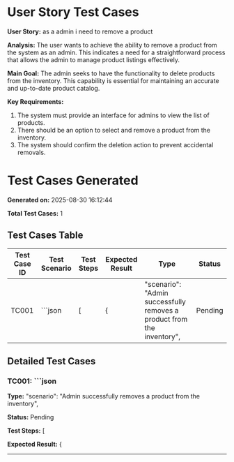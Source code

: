 # User Story Test Cases

**User Story:**
as a admin i need to remove a product

**Analysis:**
The user wants to achieve the ability to remove a product from the system as an admin. This indicates a need for a straightforward process that allows the admin to manage product listings effectively.

**Main Goal:** The admin seeks to have the functionality to delete products from the inventory. This capability is essential for maintaining an accurate and up-to-date product catalog.

**Key Requirements:**
1. The system must provide an interface for admins to view the list of products.
2. There should be an option to select and remove a product from the inventory.
3. The system should confirm the deletion action to prevent accidental removals.

# Test Cases Generated

**Generated on:** 2025-08-30 16:12:44

**Total Test Cases:** 1

## Test Cases Table

| **Test Case ID** | **Test Scenario** | **Test Steps** | **Expected Result** | **Type** | **Status** |
|---|---|---|---|---|---|
| TC001 | ```json | [ | { | "scenario": "Admin successfully removes a product from the inventory", | Pending |

## Detailed Test Cases

### TC001: ```json

**Type:** "scenario": "Admin successfully removes a product from the inventory",

**Status:** Pending

**Test Steps:**
[

**Expected Result:**
{

---

